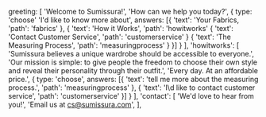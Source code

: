 greeting: [
'Welcome to Sumissura!',
'How can we help you today?',
{
type: 'choose' 'I\'d like to know more about',
answers: [{
'text': 'Your Fabrics,
'path': 'fabrics'
},
{
'text': 'How it Works',
'path': 'howitworks'
{
'text': 'Contact Customer Service',
'path': 'customerservice'
}
{
'text': 'The Measuring Process',
'path': 'measuringprocess'
}
}]
}
],
'howitworks': [
'Sumissura believes a unique wardrobe should be accessible to everyone.',
'Our mission is simple: to give people the freedom to choose their own style and reveal their personality through their outfit.',
'Every day. At an affordable price.',
{
type: 'choose',
answers: [{
'text': 'tell me more about the measuring process.',
'path': 'measuringprocess'
},
{
'text': 'I\d like to contact customer service',
'path': 'customerservice'
}]
}
],
'contact': [
'We\'d love to hear from you!',
'Email us at <a href="mailto:cs@sumissura.com">cs@sumissura.com</a>',
 ],

